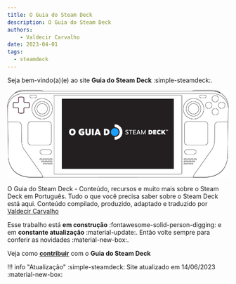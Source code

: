 ```yaml
---
title: O Guia do Steam Deck 
description: O Guia do Steam Deck 
authors:
    - Valdecir Carvalho
date: 2023-04-01
tags:
  - steamdeck
---
```



Seja bem-vindo(a)(e) ao site **Guia do Steam Deck** :simple-steamdeck:.

![](img/o-guia-do-steam-deck-portugues-logo.png)

O Guia do Steam Deck - Conteúdo, recursos e muito mais sobre o Steam Deck em Português. Tudo o que você precisa saber sobre o Steam Deck está aqui. Conteúdo compilado, produzido, adaptado e traduzido por [Valdecir Carvalho](https://iamval.me)

Esse trabalho está **em construção** :fontawesome-solid-person-digging: e em **constante atualização** :material-update:. Então volte sempre para conferir as novidades :material-new-box:.

Veja como [**contribuir**](contribua.md) com o **Guia do Steam Deck**

!!! info "Atualização"
    :simple-steamdeck: Site atualizado em 14/06/2023 :material-new-box:
